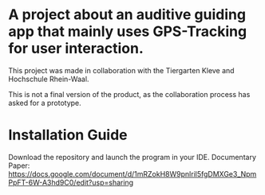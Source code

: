 # A project about an auditive guiding app that mainly uses GPS-Tracking for user interaction.

This project was made in collaboration with the Tiergarten Kleve and Hochschule Rhein-Waal.

This is not a final version of the product, as the collaboration process has asked for a prototype.

# Installation Guide

Download the repository and launch the program in your IDE.
Documentary Paper: https://docs.google.com/document/d/1mRZokH8W9pnlril5fgDMXGe3_NpmPpFT-6W-A3hd9C0/edit?usp=sharing
